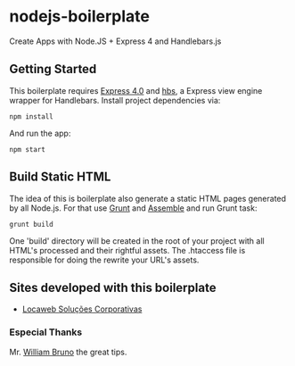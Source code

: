 nodejs-boilerplate
==================

Create Apps with Node.JS + Express 4 and Handlebars.js

## Getting Started

This boilerplate requires [Express 4.0](http://github.com/visionmedia/express) and [hbs](https://github.com/donpark/hbs), a Express view engine wrapper for Handlebars. Install project dependencies via:

```shell
npm install
```

And run the app:

```shell
npm start
```

## Build Static HTML

The idea of ​​this is boilerplate also generate a static HTML pages generated by all Node.js. For that use [Grunt](http://gruntjs.com/) and [Assemble](http://assemble.io/) and run Grunt task:

```shell
grunt build
```

One 'build' directory will be created in the root of your project with all HTML's processed and their rightful assets. The .htaccess file is responsible for doing the rewrite your URL's assets.

## Sites developed with this boilerplate
* [Locaweb Soluções Corporativas](http://www.locawebcorp.com.br/)

### Especial Thanks

Mr. [William Bruno](https://github.com/wbruno/) the great tips.
